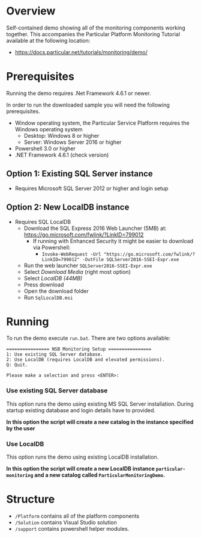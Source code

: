 # Overview

Self-contained demo showing all of the monitoring components working together. This accompanies the Particular Platform Monitoring Tutorial available at the following location:

- https://docs.particular.net/tutorials/monitoring/demo/

# Prerequisites

Running the demo requires .Net Framework 4.6.1 or newer. 

In order to run the downloaded sample you will need the following prerequisites.
 
- Window operating system, the Particular Service Platform requires the Windows operating system
  - Desktop: Windows 8 or higher
  - Server: Windows Server 2016 or higher
- Powershell 3.0 or higher
- .NET Framework 4.6.1 (check version)

## Option 1: Existing SQL Server instance

- Requires Microsoft SQL Server 2012 or higher and login setup  

## Option 2: New LocalDB instance

- Requires SQL LocalDB
  - Download the SQL Express 2016 Web Launcher (5MB) at: https://go.microsoft.com/fwlink/?LinkID=799012
    - If running with Enhanced Security it might be easier to download via Powershell:
      - `Invoke-WebRequest -Url "https://go.microsoft.com/fwlink/?LinkID=799012" -OutFile SQLServer2016-SSEI-Expr.exe`
  - Run the web launcher `SQLServer2016-SSEI-Expr.exe`
  - Select *Download Media* (right most option)
  - Select *LocalDB (44MB)*
  - Press download
  - Open the download folder
  - Run `SqlLocalDB.msi`

# Running 

To run the demo execute `run.bat`. There are two options available:
```
================ NSB Monitoring Setup ================
1: Use existing SQL Server database.
2: Use LocalDB (requires LocalDB and elevated permissions).
Q: Quit.

Please make a selection and press <ENTER>:
```

### Use existing SQL Server database

This option runs the demo using existing MS SQL Server installation. During startup existing database and login details have to provided.

**In this option the script will create a new catalog in the instance specified by the user**

### Use LocalDB

This option runs the demo using existing LocalDB installation.

**In this option the script will create a new LocalDB instance `particular-monitoring` and a new catalog called `ParticularMonitoringDemo`.**

# Structure

- `/Platform` contains all of the platform components
- `/Solution` contains Visual Studio solution
- `/support` contains powershell helper modules.

